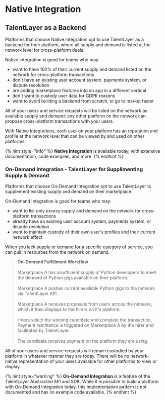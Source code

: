 # Native Integration

## TalentLayer as a Backend

Platforms that choose Native Integration opt to use TalentLayer as a backend for their platform, where all supply and demand is listed at the network level for cross-platform deals.

Native Integration is good for teams who may:

* want to have 100% of their current supply and demand listed on the network for cross-platform transactions
* don't have an existing user account system, payments system, or dispute resolution
* are adding marketplace features into an app in a different vertical
* don't want to custody user data for GDPR reasons
* want to avoid building a backend from scratch, to go to market faster

All of your users and service requests will be listed on the network as available supply and demand; any other platform on the network can propose cross-platform transactions with your users.&#x20;

With Native Integrations, each user on your platform has an reputation and profile at the network level that can be viewed by and used on other platforms.&#x20;

{% hint style="info" %}
**Native Integration** is available today, with extensive documentation, code examples, and more.
{% endhint %}

### On-Demand Integration - TalentLayer for Supplimenting Supply & Demand

Platforms that choose On-Demand Integration opt to use TalentLayer to supplement existing supply and demand on their marketplace.

On-Demand Integration is good for teams who may:

* want to list only excess supply and demand on the network for cross-platform transactions
* already have an existing user account system, payments system, or dispute resolution
* want to maintain custody of their own user's profiles and their current network effect

When you lack supply or demand for a specific category of service, you can pull in resources from the network on demand.&#x20;

> **On-Demand Fulfillment Workflow**\
> \
> Marketplace A has insufficient supply of Python developers to meet the demand of Python gigs available on their platform. \
> \
> Marketplace A pushes current available Python gigs to the network via TalentLayer API. \
> \
> Marketplace A receives proposals from users across the network, which it then displays to the hirers on it's platform. \
> \
> Hirers select the winning candidate and complete the transaction. Payment remittance is triggered on Marketplace A by the hirer and facilitated by TalentLayer. \
> \
> The candidate receives payment on the platform they are using.

All of your users and service requests will remain custodied by your platform in whatever manner they are today. There will be no network-native representation of your users available for other platforms to view or display.&#x20;

{% hint style="warning" %}
**On-Demand Integration** is a feature of the TalentLayer Abstracted API and SDK. While it is possible to build a platform with On-Demand Integration today, this implementation pattern is not documented and has no example code available.&#x20;
{% endhint %}
